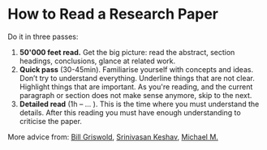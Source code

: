 # How to Read a Research Paper

Do it in three passes: 

1.  **50'000 feet read.** Get the big picture: read the abstract, section headings, conclusions, glance at related work.
2.  **Quick pass** (30-45min). Familiarise yourself with concepts and ideas. Don’t try to understand everything. Underline things that are not clear. Highlight things that are important. As you're reading, and the current paragraph or section does not make sense anymore, skip to the next. 
3.  **Detailed read** (1h – … ). This is the time where you must understand the details. After this reading you must have enough understanding to criticise the paper. 

More advice from: [Bill Griswold](https://cseweb.ucsd.edu//~wgg/CSE210/howtoread.html), [Srinivasan Keshav](http://www.mit.edu/~fadel/courses/MAS.S66/papers/howtoread.pdf), [Michael M.](http://www.eecs.harvard.edu/~michaelm/postscripts/ReadPaper.pdf)
